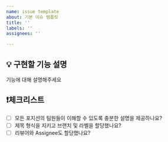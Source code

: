 ```yaml
---
name: issue template
about: 기본 이슈 템플릿
title: ''
labels: ''
assignees: ''

---
```

<!-- 이슈 제목 : [Commit Type] [이슈 제목] -->
<!-- ex) [FEAT] 회원 API 구현 -->


## 💡 구현할 기능 설명
기능에 대해 설명해주세요

## ❗체크리스트
- [ ] 모든 포지션의 팀원들이 이해할 수 있도록 충분한 설명을 제공하나요?
- [ ] 제목 형식을 지키고 브랜치 및 라벨을 할당했나요?
- [ ] 리뷰어와 Assignee도 할당했나요?
